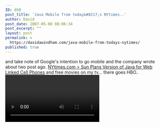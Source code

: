 ```yaml
---
ID: 650
post_title: 'Java Mobile from today&#8217;s NYtimes..'
author: David
post_date: 2007-05-08 08:06:34
post_excerpt: ""
layout: post
permalink: >
  https://davidawindham.com/java-mobile-from-todays-nytimes/
published: true
---
```

and take note of Google's intention to go mobile and the company wrote about two post ago.
<a href="http://www.nytimes.com/2007/05/08/technology/08sun.html?_r=1&ref=technology&oref=slogin">NYtimes.com > Sun Plans Version of Java for Web Linked Cell Phones</a>
and free movies on my tv... there goes HBO..
<video>http://www.youtube.com/watch?v=t24gpYktXOI</video>